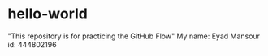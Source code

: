 # hello-world
"This repository is for practicing the GitHub Flow"
My name: Eyad Mansour 
id: 444802196
